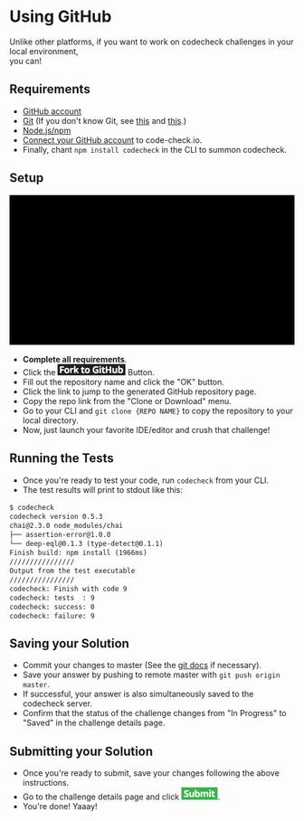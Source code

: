 # Using GitHub
Unlike other platforms, if you want to work on codecheck challenges in your local environment,  
you can!  

## Requirements
- <a href="https://github.com/join" target="_blank"> GitHub account</a>
- <a href="https://git-scm.com/" target="_blank">Git</a> (If you don't know Git, see <a href="https://try.github.io/" target="_blank">this</a> and <a href="https://git-scm.com/doc" target="_blank">this</a>.)
- <a href="https://nodejs.org/en/download/" target="_blank">Node.js/npm</a>
- <a href=
"https://app.code-check.io/settings/social" target="_blank">Connect your GitHub account</a> to code-check.io.
- Finally, chant `npm install codecheck` in the CLI to summon codecheck.

<!-- - First you'll need a [GitHub account](https://github.com/join).
- And of course [Git](https://git-scm.com/).(If you don't know git, see [this](https://try.github.io/) and [this](https://git-scm.com/doc).)  
- Then, [connect your GitHub account](https://app.code-check.io/settings/social) to code-check.io.
- Also, get [nodejs/npm](https://nodejs.org/en/download/)
- And finally, chant `npm install codecheck` in the CLI to summon codecheck. -->

## Setup

![Setting up your challenge locally with GitHub](images/start_challenge_github.gif)

- **Complete all requirements**.
- Click the ![Fork to / Open with GitHub](images/open_github.png) Button.
- Fill out the repository name and click the "OK" button.
- Click the link to jump to the generated GitHub repository page.
- Copy the repo link from the "Clone or Download" menu.
- Go to your CLI and `git clone {REPO NAME}` to copy the repository to your local directory.
- Now, just launch your favorite IDE/editor and crush that challenge!

## Running the Tests

- Once you're ready to test your code, run `codecheck` from your CLI.
- The test results will print to stdout like this:
```
$ codecheck
codecheck version 0.5.3
chai@2.3.0 node_modules/chai
├── assertion-error@1.0.0
└── deep-eql@0.1.3 (type-detect@0.1.1)
Finish build: npm install (1966ms)
////////////////
Output from the test executable
////////////////
codecheck: Finish with code 9
codecheck: tests  : 9
codecheck: success: 0
codecheck: failure: 9
```

## Saving your Solution
- Commit your changes to master (See the <a href="https://git-scm.com/book/en/v2/Git-Basics-Recording-Changes-to-the-Repository" target="_blank">git docs</a> if necessary).
- Save your answer by pushing to remote master with `git push origin master`.
- If successful, your answer is also simultaneously saved to the codecheck server.  
- Confirm that the status of the challenge changes from "In Progress" to "Saved" in the challenge details page.

## Submitting your Solution
- Once you're ready to submit, save your changes following the above instructions.
- Go to the challenge details page and click ![submit](images/submit.png).
- You're done! Yaaay!
